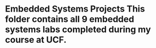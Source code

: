 # Embedded Systems Projects  This folder contains all 9 embedded systems labs completed during my course at UCF.
